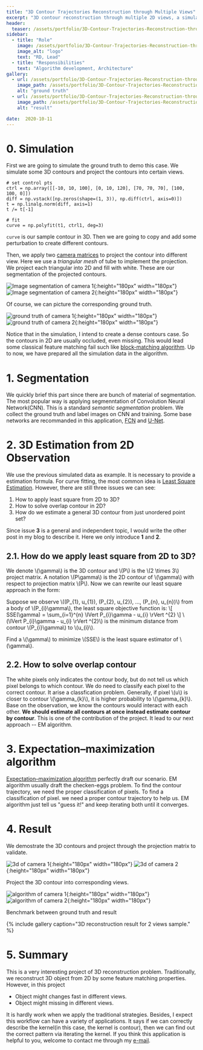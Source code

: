 ```yaml
---
title: "3D Contour Trajectories Reconstruction through Multiple Views"
excerpt: "3D contour reconstruction through multiple 2D views, a simulation tour of demo."
header:
  teaser: /assets/portfolio/3D-Contour-Trajectories-Reconstruction-through-Multiple-Views/title.png
sidebar:
  - title: "Role"
    image: /assets/portfolio/3D-Contour-Trajectories-Reconstruction-through-Multiple-Views/teaser.jpeg
    image_alt: "logo"
    text: "RD, Lead"
  - title: "Responsibilities"
    text: "Algorithm development, Architecture"
gallery:
  - url: /assets/portfolio/3D-Contour-Trajectories-Reconstruction-through-Multiple-Views/benchmark1.png
    image_path: /assets/portfolio/3D-Contour-Trajectories-Reconstruction-through-Multiple-Views/benchmark1.png
    alt: "ground truth"
  - url: /assets/portfolio/3D-Contour-Trajectories-Reconstruction-through-Multiple-Views/benchmark2.png
    image_path: /assets/portfolio/3D-Contour-Trajectories-Reconstruction-through-Multiple-Views/benchmark2.png
    alt: "result"

date:  2020-10-11
---
```


# 0. Simulation

First we are going to simulate the ground truth to demo this case.  We simulate some 3D contours and project the contours into certain views.

	# set control pts
	ctrl = np.array([[-10, 10, 100], [0, 10, 120], [70, 70, 70], [100, 100, 0]])
	diff = np.vstack([np.zeros(shape=(1, 3)), np.diff(ctrl, axis=0)])
	t = np.linalg.norm(diff, axis=1)
	t /= t[-1]
	
	# fit
	curve = np.polyfit(t1, ctrl1, deg=3)

`curve` is our sample contour in 3D.  Then we are going to copy and add some perturbation to create different contours.

Then, we apply two [camera matrices](https://en.wikipedia.org/wiki/Camera_matrix) to project the contour into different view.  Here we use a *triangular mesh* of tube to implement the projection.  We project each triangular into 2D and fill with white.
These are our segmentation of the projected contours.

![Image segmentation of camera 1](/assets/portfolio/3D-Contour-Trajectories-Reconstruction-through-Multiple-Views/segment1.png){:height="180px" width="180px"}
![Image segmentation of camera 2](/assets/portfolio/3D-Contour-Trajectories-Reconstruction-through-Multiple-Views/segment2.png){:height="180px" width="180px"}

Of course, we can picture the corresponding ground truth.

![ground truth of camera 1](/assets/portfolio/3D-Contour-Trajectories-Reconstruction-through-Multiple-Views/groundtruth1.png){:height="180px" width="180px"}
![ground truth of camera 2](/assets/portfolio/3D-Contour-Trajectories-Reconstruction-through-Multiple-Views/groundtruth2.png){:height="180px" width="180px"}

Notice that in the simulation, I intend to create a dense contours case.  So the contours in 2D are usually occluded, even missing.  This would lead some classical feature matching fail such like [block-matching algorithm](https://en.wikipedia.org/wiki/Block-matching_algorithm).
Up to now, we have prepared all the simulation data in the algorithm.

# 1. Segmentation

We quickly brief this part since there are bunch of material of segmentation.  The most popular way is applying segmenntation of Convolution Neural Network(CNN).
This is a standard *semantic segmentation* problem.  We collect the ground truth and label images on CNN and training.  Some base networks are recommanded in this application, [FCN](https://www.cv-foundation.org/openaccess/content_cvpr_2015/papers/Long_Fully_Convolutional_Networks_2015_CVPR_paper.pdf)
and [U-Net](https://arxiv.org/abs/1505.04597).

# 2. 3D Estimation from 2D Observation
 
We use the previous simulated data as example.  It is necessary to provide a estimation formula.  For curve fitting, the most common idea is [Least Square Estimation](https://en.wikipedia.org/wiki/Least_squares). However, there are still three issues we can see:
1. How to apply least square from 2D to 3D?
2. How to solve overlap contour in 2D?
3. How do we estimate a general 3D contour from just unordered point set?

Since issue **3** is a general and independent topic, I would write the other post in my blog to describe it.  Here we only introduce **1** and **2**.
## 2.1.  How do we apply least square from 2D to 3D?
We denote \\(\gamma\\) is the 3D contour and \\(P\\) is the \\(2 \times 3\\) project matrix.  A notation \\(P\gamma\\) is the 2D contour of \\(\gamma\\) with respect to projection matrix \\(P\\).  Now we can rewrite our least square approach in the form:

Suppose we observe \\((P_{1}, u_{1}), (P_{2}, u_{2}), ..., (P_{n}, u_{n})\\) from a body of \\(P_{i}\gamma\\), the least square objective function is: 
\\[
SSE(\gamma) = \sum_{i=1}^{n} \lVert P_{i}\gamma - u_{i} \rVert ^{2}
\\]
\\(\lVert P_{i}\gamma - u_{i} \rVert ^{2}\\) is the minimum distance from contour \\(P_{i}\gamma\\) to \\(u_{i}\\).

Find a \\(\gamma\\) to minimize \\(SSE\\) is the least square estimator of \\(\gamma\\).

## 2.2.  How to solve overlap contour
The white pixels only indicates the contour body, but do not tell us which pixel belongs to which contour.  We do need to classify each pixel to the correct contour.  It arise a classfication problem.  Generally, if pixel \\(u\\) is closer to contour \\(\gamma_{k}\\), it is higher probability to \\(\gamma_{k}\\).
Base on the observation, we know the contours would interact with each other.  **We should estimate all contours at once instead estimate contour by contour**.  This is one of the contribution of the project.  It lead to our next approach -- EM algorithm.


# 3. Expectation–maximization algorithm

[Expectation–maximization algorithm](https://en.wikipedia.org/wiki/Expectation%E2%80%93maximization_algorithm) perfectly draft our scenario.  EM algorithm usually draft the checken-eggs problem.  To find the contour trajectory, we need the proper classification of pixels.  To find a classification of pixel. we need a proper contour trajectory to help us.
EM algorithm just tell us "guess it!" and keep iterating both until it converges.

# 4. Result
We demostrate the 3D contours and project through the projection matrix to validate.

![3d of camera 1](/assets/portfolio/3D-Contour-Trajectories-Reconstruction-through-Multiple-Views/sresult1.png){:height="180px" width="180px"}
![3d of camera 2](/assets/portfolio/3D-Contour-Trajectories-Reconstruction-through-Multiple-Views/sresult2.png){:height="180px" width="180px"}

Project the 3D contour into corresponding views.

![algorithm of camera 1](/assets/portfolio/3D-Contour-Trajectories-Reconstruction-through-Multiple-Views/result1.png){:height="180px" width="180px"}
![algorithm of camera 2](/assets/portfolio/3D-Contour-Trajectories-Reconstruction-through-Multiple-Views/result2.png){:height="180px" width="180px"}

Benchmark between ground truth and result

{% include gallery caption="3D reconstruction result for 2 views sample." %}

# 5. Summary
This is a very interesting project of 3D reconstruction problem.  Traditionally, we reconstruct 3D object from 2D by some feature matching properties.  However, in this project

- Object might changes fast in different views.
- Object might missing in different views.

It is hardly work when we apply the traditional strategies.  Besides, I expect this workflow can have a variety of applications.  It says if we can correctly describe the kernel(in this case, the kernel is contour), then we can find out the correct pattern via iterating the kernel.
If you think this application is helpful to you, welcome to contact me through my [e-mail](https://yitech.github.io/cv/).